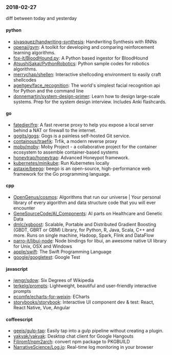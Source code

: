 ### 2018-02-27
diff between today and yesterday

#### python
* [sjvasquez/handwriting-synthesis](https://github.com/sjvasquez/handwriting-synthesis): Handwriting Synthesis with RNNs 
* [openai/gym](https://github.com/openai/gym): A toolkit for developing and comparing reinforcement learning algorithms.
* [fox-it/BloodHound.py](https://github.com/fox-it/BloodHound.py): A Python based ingestor for BloodHound
* [AtsushiSakai/PythonRobotics](https://github.com/AtsushiSakai/PythonRobotics): Python sample codes for robotics algorithms.
* [merrychap/shellen](https://github.com/merrychap/shellen): Interactive shellcoding environment to easily craft shellcodes
* [ageitgey/face_recognition](https://github.com/ageitgey/face_recognition): The world's simplest facial recognition api for Python and the command line
* [donnemartin/system-design-primer](https://github.com/donnemartin/system-design-primer): Learn how to design large-scale systems. Prep for the system design interview. Includes Anki flashcards.

#### go
* [fatedier/frp](https://github.com/fatedier/frp): A fast reverse proxy to help you expose a local server behind a NAT or firewall to the internet.
* [gogits/gogs](https://github.com/gogits/gogs): Gogs is a painless self-hosted Git service.
* [containous/traefik](https://github.com/containous/traefik): Trfik, a modern reverse proxy
* [moby/moby](https://github.com/moby/moby): Moby Project - a collaborative project for the container ecosystem to assemble container-based systems
* [honeytrap/honeytrap](https://github.com/honeytrap/honeytrap): Advanced Honeypot framework.
* [kubernetes/minikube](https://github.com/kubernetes/minikube): Run Kubernetes locally
* [astaxie/beego](https://github.com/astaxie/beego): beego is an open-source, high-performance web framework for the Go programming language.

#### cpp
* [OpenGenus/cosmos](https://github.com/OpenGenus/cosmos): Algorithms that run our universe | Your personal library of every algorithm and data structure code that you will ever encounter
* [GeneSourceCode/AI_Components](https://github.com/GeneSourceCode/AI_Components): AI parts on Healthcare and Genetic Data
* [dmlc/xgboost](https://github.com/dmlc/xgboost): Scalable, Portable and Distributed Gradient Boosting (GBDT, GBRT or GBM) Library, for Python, R, Java, Scala, C++ and more. Runs on single machine, Hadoop, Spark, Flink and DataFlow
* [parro-it/libui-node](https://github.com/parro-it/libui-node): Node bindings for libui, an awesome native UI library for Unix, OSX and Windows
* [apple/swift](https://github.com/apple/swift): The Swift Programming Language
* [google/googletest](https://github.com/google/googletest): Google Test

#### javascript
* [jwngr/sdow](https://github.com/jwngr/sdow): Six Degrees of Wikipedia
* [terkelg/prompts](https://github.com/terkelg/prompts): Lightweight, beautiful and user-friendly interactive prompts
* [ecomfe/echarts-for-weixin](https://github.com/ecomfe/echarts-for-weixin): ECharts 
* [storybooks/storybook](https://github.com/storybooks/storybook): Interactive UI component dev & test: React, React Native, Vue, Angular

#### coffeescript
* [geejs/gulp-tap](https://github.com/geejs/gulp-tap): Easily tap into a gulp pipeline without creating a plugin.
* [yakyak/yakyak](https://github.com/yakyak/yakyak): Desktop chat client for Google Hangouts
* [Filirom1/npm2arch](https://github.com/Filirom1/npm2arch): convert npm package to PKGBUILD
* [NarrativeScience/Log.io](https://github.com/NarrativeScience/Log.io): Real-time log monitoring in your browser

